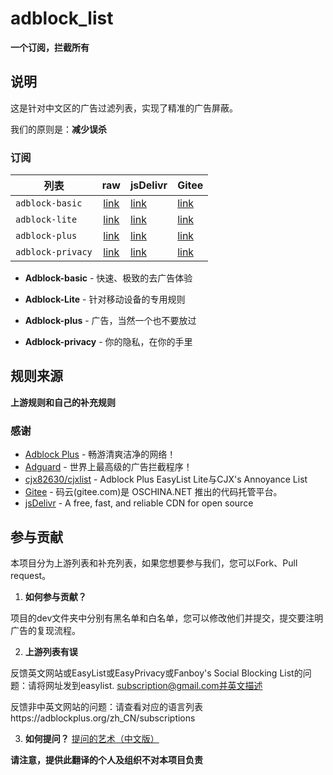 # adblock_list
**一个订阅，拦截所有**
## 说明

这是针对中文区的广告过滤列表，实现了精准的广告屏蔽。

我们的原则是：**减少误杀**

### 订阅
| 列表 	|  raw 	| jsDelivr	| Gitee	|
| --------------------------------	|:------------------:	| ----------------	|---------------------------------------------	|
| `adblock-basic` 	| [link](https://raw.githubusercontent.com/uniartisan/adblock_list/master/adblock.txt) 	| [link](https://cdn.jsdelivr.net/gh/uniartisan/adblock_list/adblock.txt) 	| [link](https://gitee.com/uniartisan2018/adblock_list/raw/master/adblock.txt)  	|
| `adblock-lite` 	| [link](https://raw.githubusercontent.com/uniartisan/adblock_list/master/adblock_lite.txt) 	| [link](https://cdn.jsdelivr.net/gh/uniartisan/adblock_list/adblock_lite.txt) 	| [link](https://gitee.com/uniartisan2018/adblock_list/raw/master/adblock_lite.txt)  	|
| `adblock-plus` 	| [link](https://raw.githubusercontent.com/uniartisan/adblock_list/master/adblock_plus.txt) 	| [link](https://cdn.jsdelivr.net/gh/uniartisan/adblock_list/adblock_plus.txt)	| [link](https://gitee.com/uniartisan2018/adblock_list/raw/master/adblock_plus.txt)	|
| `adblock-privacy` 	| [link](https://raw.githubusercontent.com/uniartisan/adblock_list/master/adblock_privacy.txt) 	| [link](https://cdn.jsdelivr.net/gh/uniartisan/adblock_list/adblock_privacy.txt)	| [link](https://gitee.com/uniartisan2018/adblock_list/raw/master/adblock_privacy.txt)	|

- **Adblock-basic** - 快速、极致的去广告体验

- **Adblock-Lite** - 针对移动设备的专用规则

- **Adblock-plus** - 广告，当然一个也不要放过

- **Adblock-privacy** - 你的隐私，在你的手里

## 规则来源
**上游规则和自己的补充规则**
### 感谢
- [Adblock Plus](https://adblockplus.org/) - 畅游清爽洁净的网络！
- [Adguard](https://adguard.com/) - 世界上最高级的广告拦截程序！
- [cjx82630/cjxlist](https://github.com/cjx82630/cjxlist) - Adblock Plus EasyList Lite与CJX's Annoyance List
- [Gitee](https://gitee.com) - 码云(gitee.com)是 OSCHINA.NET 推出的代码托管平台。
- [jsDelivr](https://www.jsdelivr.com/) - A free, fast, and reliable CDN for open source
## 参与贡献
本项目分为上游列表和补充列表，如果您想要参与我们，您可以Fork、Pull request。
1. **如何参与贡献？**

项目的dev文件夹中分别有黑名单和白名单，您可以修改他们并提交，提交要注明广告的复现流程。

2. **上游列表有误**

反馈英文网站或EasyList或EasyPrivacy或Fanboy's Social Blocking List的问题：请将网址发到easylist.
subscription@gmail.com并英文描述

反馈非中英文网站的问题：请查看对应的语言列表https://adblockplus.org/zh_CN/subscriptions

3. **如何提问？**
[提问的艺术（中文版）](https://github.com/ryanhanwu/How-To-Ask-Questions-The-Smart-Way/blob/master/README-zh_CN.md)

**请注意，提供此翻译的个人及组织不对本项目负责**
